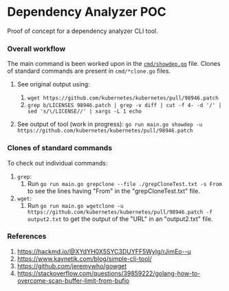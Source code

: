 # Dependency Analyzer POC

Proof of concept for a dependency analyzer CLI tool.

### Overall workflow

The main command is been worked upon in the [`cmd/showdep.go`](./cmd/showdep.go) file. Clones of standard commands are present in `cmd/*clone.go` files.

1. See original output using:

   1. `wget https://github.com/kubernetes/kubernetes/pull/98946.patch`
   2. `grep b/LICENSES 98946.patch | grep -v diff | cut -f 4- -d '/' | sed 's/\/LICENSE//' | xargs -L 1 echo`

2. See output of tool (work in progress): `go run main.go showdep -u https://github.com/kubernetes/kubernetes/pull/98946.patch`

### Clones of standard commands

To check out individual commands:

1. `grep`:
   1. Run `go run main.go grepclone --file ./grepCloneTest.txt -s From` to see the lines having "From" in the "grepCloneTest.txt" file.
2. `wget`:
   1. Run `go run main.go wgetclone -u https://github.com/kubernetes/kubernetes/pull/98946.patch -f output2.txt` to get the output of the "URL" in an "output2.txt" file.

### References

1. https://hackmd.io/@XYdYH0X5SYC3DUYFF5Wylg/rJimEo--u
2. https://www.kaynetik.com/blog/simple-cli-tool/
3. https://github.com/jeremywho/gowget
4. https://stackoverflow.com/questions/39859222/golang-how-to-overcome-scan-buffer-limit-from-bufio
